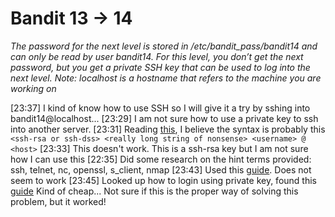 # Bandit 13 -> 14

*The password for the next level is stored in /etc/bandit_pass/bandit14 and can only be read by user bandit14. For this level, you don’t get the next password, but you get a private SSH key that can be used to log into the next level. Note: localhost is a hostname that refers to the machine you are working on*

[23:37] I kind of know how to use SSH so I will give it a try by sshing into bandit14@localhost...
[23:29] I am not sure how to use a private key to ssh into another server. 
[23:31] Reading [this](https://help.ubuntu.com/community/SSH/OpenSSH/Keys), I believe the syntax is probably this `<ssh-rsa or ssh-dss> <really long string of nonsense> <username> @ <host>`
[23:33] This doesn't work. This is a ssh-rsa key but I am not sure how I can use this 
[22:35] Did some research on the hint terms provided: ssh, telnet, nc, openssl, s_client, nmap
[23:43] Used this [guide](https://linux.die.net/man/1/s_client). Does not seem to work 
[23:45] Looked up how to login using private key, found this [guide](https://support.rackspace.com/how-to/logging-in-with-an-ssh-private-key-on-linuxmac/) Kind of cheap... Not sure if this is the proper way of solving this problem, but it worked!
